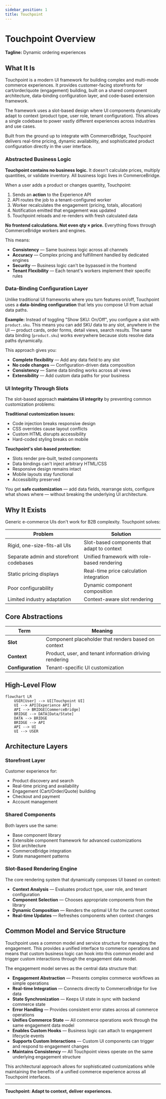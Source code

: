 ```yaml
---
sidebar_position: 1
title: Touchpoint
---
```


# Touchpoint Overview
**Tagline:** Dynamic ordering experiences

## What It Is

Touchpoint is a modern UI framework for building complex and multi-mode commerce experiences. It provides customer-facing storefronts for cart/order/quote (engagement) building, built on a shared component architecture, data-binding configuration layer, and code-based extension framework.

The framework uses a slot-based design where UI components dynamically adapt to context (product type, user role, tenant configuration). This allows a single codebase to power vastly different experiences across industries and use cases.

Built from the ground up to integrate with CommerceBridge, Touchpoint delivers real-time pricing, dynamic availability, and sophisticated product configuration directly in the user interface.

### Abstracted Business Logic

**Touchpoint contains no business logic.** It doesn't calculate prices, multiply quantities, or validate inventory. All business logic lives in CommerceBridge.

When a user adds a product or changes quantity, Touchpoint:
1. Sends an **action** to the Experience API
2. API routes the job to a tenant-configured worker
3. Worker recalculates the engagement (pricing, totals, allocation)
4. Notification emitted that engagement was updated
5. Touchpoint reloads and re-renders with fresh calculated data

**No frontend calculations. Not even qty × price.** Everything flows through CommerceBridge workers and engines.

This means:
- **Consistency** — Same business logic across all channels
- **Accuracy** — Complex pricing and fulfillment handled by dedicated engines
- **Security** — Business logic can't be bypassed in the frontend
- **Tenant Flexibility** — Each tenant's workers implement their specific rules

### Data-Binding Configuration Layer

Unlike traditional UI frameworks where you turn features on/off, Touchpoint uses a **data-binding configuration** that lets you compose UI from actual data paths.

**Example:**
Instead of toggling "Show SKU: On/Off", you configure a slot with `product.sku`. This means you can add SKU data to any slot, anywhere in the UI — product cards, order forms, detail views, search results. The same data binding (`product.sku`) works everywhere because slots resolve data paths dynamically.

This approach gives you:
- **Complete flexibility** — Add any data field to any slot
- **No code changes** — Configuration-driven data composition
- **Consistency** — Same data binding works across all views
- **Extensibility** — Add custom data paths for your business

### UI Integrity Through Slots

The slot-based approach **maintains UI integrity** by preventing common customization problems:

**Traditional customization issues:**
- Code injection breaks responsive design
- CSS overrides cause layout conflicts
- Custom HTML disrupts accessibility
- Hard-coded styling breaks on mobile

**Touchpoint's slot-based protection:**
- Slots render pre-built, tested components
- Data bindings can't inject arbitrary HTML/CSS
- Responsive design remains intact
- Mobile layouts stay functional
- Accessibility preserved

You get **safe customization** — add data fields, rearrange slots, configure what shows where — without breaking the underlying UI architecture.

## Why It Exists

Generic e-commerce UIs don't work for B2B complexity. Touchpoint solves:

| Problem | Solution |
|---------|----------|
| Rigid, one-size-fits-all UIs | Slot-based components that adapt to context |
| Separate admin and storefront codebases | Unified framework with role-based rendering |
| Static pricing displays | Real-time price calculation integration |
| Poor configurability | Dynamic component composition |
| Limited industry adaptation | Context-aware slot rendering |

## Core Abstractions

| Term | Meaning |
|------|---------|
| **Slot** | Component placeholder that renders based on context |
| **Context** | Product, user, and tenant information driving rendering |
| **Configuration** | Tenant-specific UI customization |

## High-Level Flow

```mermaid
flowchart LR
    USER[User] --> UI[Touchpoint UI]
    UI --> API[Experience API]
    API --> BRIDGE[CommerceBridge]
    BRIDGE --> DATA[Data/State]
    DATA --> BRIDGE
    BRIDGE --> API
    API --> UI
    UI --> USER
```

## Architecture Layers

### Storefront Layer

Customer experience for:
- Product discovery and search
- Real-time pricing and availability
- Engagement (Cart/Order/Quote) building
- Checkout and payment
- Account management

### Shared Components

Both layers use the same:
- Base component library
- Extensible component framework for advanced customizations
- Slot architecture
- CommerceBridge integration
- State management patterns

### Slot-Based Rendering Engine

The core rendering system that dynamically composes UI based on context:

- **Context Analysis** — Evaluates product type, user role, and tenant configuration
- **Component Selection** — Chooses appropriate components from the library
- **Dynamic Composition** — Renders the optimal UI for the current context
- **Real-time Updates** — Refreshes components when context changes

## Common Model and Service Structure

Touchpoint uses a common model and service structure for managing the engagement. This provides a unified interface to commerce operations and means that custom business logic can hook into this common model and trigger custom interactions through the engagement data model.

The engagement model serves as the central data structure that:

- **Engagement Abstraction** — Presents complex commerce workflows as simple operations
- **Real-time Integration** — Connects directly to CommerceBridge for live data
- **State Synchronization** — Keeps UI state in sync with backend commerce state
- **Error Handling** — Provides consistent error states across all commerce operations
- **Unifies Commerce State** — All commerce operations work through the same engagement data model
- **Enables Custom Hooks** — Business logic can attach to engagement lifecycle events
- **Supports Custom Interactions** — Custom UI components can trigger and respond to engagement changes
- **Maintains Consistency** — All Touchpoint views operate on the same underlying engagement structure

This architectural approach allows for sophisticated customizations while maintaining the benefits of a unified commerce experience across all Touchpoint interfaces.

---

**Touchpoint: Adapt to context, deliver experiences.**

